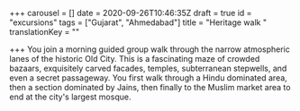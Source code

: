 +++
carousel = []
date = 2020-09-26T10:46:35Z
draft = true
id = "excursions"
tags = ["Gujarat", "Ahmedabad"]
title = "Heritage walk "
translationKey = ""

+++
You join a morning guided group walk through the narrow atmospheric lanes of the historic Old City. This is a fascinating maze of crowded bazaars, exquisitely carved facades, temples, subterranean stepwells, and even a secret passageway. You first walk through a Hindu dominated area, then a section dominated by Jains, then finally to the Muslim market area to end at the city's largest mosque.